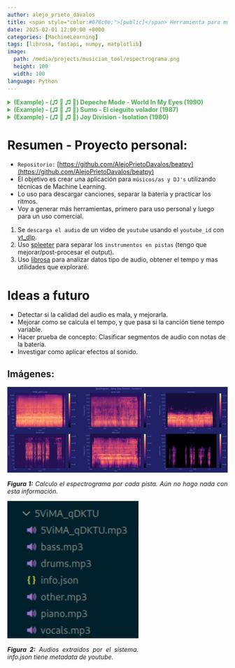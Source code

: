 ```yaml
---
author: alejo_prieto_davalos
title: <span style="color:#078c0e;">[public]</span> Herramienta para músicos/as y DJ's utilizando Machine Learning
date: 2025-02-01 12:00:00 +0000
categories: [MachineLearning]
tags: [librosa, fastapi, numpy, matplotlib]
image:
  path: /media/projects/musician_tool/espectrograma.png
  height: 100
  width: 100
language: Python
---
```



<details>
  <summary style="color: #4CAF50;"><strong>(Example) - (♫ 🎵 ♫ 🎵) Depeche Mode - World In My Eyes (1990)</strong></summary>
  <div style="margin-top: 8px; display: flex; flex-direction: column; gap: 8px;">

    <div style="display: flex; align-items: center; gap: 12px;">
      <div style="width: 180px;"><strong>Audio Original:</strong></div>
      <audio controls style="max-width: 300px;">
        <source src="/portfolio-es/assets/audio/KzqWe7uYo_A/KzqWe7uYo_A.mp3" type="audio/mpeg">
      </audio>
    </div>

    <div style="display: flex; align-items: center; gap: 12px;">
      <div style="width: 180px;"><strong>Instrumento ~> Batería:</strong></div>
      <audio controls style="max-width: 300px;">
        <source src="/portfolio-es/assets/audio/KzqWe7uYo_A/drums.mp3" type="audio/mpeg">
      </audio>
      <div style="width: 180px;"><strong>Adelantar hasta 0:17</strong></div>
    </div>

    <div style="display: flex; align-items: center; gap: 12px;">
      <div style="width: 180px;"><strong>Instrumento ~> Bajo:</strong></div>
      <audio controls style="max-width: 300px;">
        <source src="/portfolio-es/assets/audio/KzqWe7uYo_A/bass.mp3" type="audio/mpeg">
      </audio>
    </div>

    <div style="display: flex; align-items: center; gap: 12px;">
      <div style="width: 180px;"><strong>Instrumento ~> Piano:</strong></div>
      <audio controls style="max-width: 300px;">
        <source src="/portfolio-es/assets/audio/KzqWe7uYo_A/piano.mp3" type="audio/mpeg">
      </audio>
      <div style="width: 180px;"><strong>No hay</strong></div>
    </div>

    <div style="display: flex; align-items: center; gap: 12px;">
      <div style="width: 180px;"><strong>Instrumento ~> Voces:</strong></div>
      <audio controls style="max-width: 300px;">
        <source src="/portfolio-es/assets/audio/KzqWe7uYo_A/vocals.mp3" type="audio/mpeg">
      </audio>
      <div style="width: 180px;"><strong>Adelantar hasta 0:34</strong></div>
    </div>

    <div style="display: flex; align-items: center; gap: 12px;">
      <div style="width: 180px;"><strong>Instrumento ~> Other:</strong></div>
      <audio controls style="max-width: 300px;">
        <source src="/portfolio-es/assets/audio/KzqWe7uYo_A/other.mp3" type="audio/mpeg">
      </audio>
    </div>

  </div>
</details>





<details>
  <summary style="color: #4CAF50;"><strong>(Example) - (♫ 🎵 ♫ 🎵) Sumo - El cieguito volador (1987)</strong></summary>
  <div style="margin-top: 8px; display: flex; flex-direction: column; gap: 8px;">

    <div style="display: flex; align-items: center; gap: 12px;">
      <div style="width: 180px;"><strong>Audio Original:</strong></div>
      <audio controls style="max-width: 300px;">
        <source src="/portfolio-es/assets/audio/ynPjt2_Rb4I/ynPjt2_Rb4I.mp3" type="audio/mpeg">
      </audio>
    </div>

    <div style="display: flex; align-items: center; gap: 12px;">
      <div style="width: 180px;"><strong>Instrumento ~> Batería:</strong></div>
      <audio controls style="max-width: 300px;">
        <source src="/portfolio-es/assets/audio/ynPjt2_Rb4I/drums.mp3" type="audio/mpeg">
      </audio>
    </div>

    <div style="display: flex; align-items: center; gap: 12px;">
      <div style="width: 180px;"><strong>Instrumento ~> Bajo:</strong></div>
      <audio controls style="max-width: 300px;">
        <source src="/portfolio-es/assets/audio/ynPjt2_Rb4I/bass.mp3" type="audio/mpeg">
      </audio>
    </div>

    <div style="display: flex; align-items: center; gap: 12px;">
      <div style="width: 180px;"><strong>Instrumento ~> Piano:</strong></div>
      <audio controls style="max-width: 300px;">
        <source src="/portfolio-es/assets/audio/ynPjt2_Rb4I/piano.mp3" type="audio/mpeg">
      </audio>
      <div style="width: 180px;"><strong>No hay</strong></div>
    </div>

    <div style="display: flex; align-items: center; gap: 12px;">
      <div style="width: 180px;"><strong>Instrumento ~> Voces:</strong></div>
      <audio controls style="max-width: 300px;">
        <source src="/portfolio-es/assets/audio/ynPjt2_Rb4I/vocals.mp3" type="audio/mpeg">
      </audio>
      <div style="width: 180px;"><strong>Adelantar hasta 0:22</strong></div>
    </div>

    <div style="display: flex; align-items: center; gap: 12px;">
      <div style="width: 180px;"><strong>Instrumento ~> Other:</strong></div>
      <audio controls style="max-width: 300px;">
        <source src="/portfolio-es/assets/audio/ynPjt2_Rb4I/other.mp3" type="audio/mpeg">
      </audio>
    </div>

  </div>
</details>





<details>
  <summary style="color: #4CAF50;"><strong>(Example) - (♫ 🎵 ♫ 🎵) Joy Division - Isolation (1980)</strong></summary>
  <div style="margin-top: 8px; display: flex; flex-direction: column; gap: 8px;">

    <div style="display: flex; align-items: center; gap: 12px;">
      <div style="width: 180px;"><strong>Audio Original:</strong></div>
      <audio controls style="max-width: 300px;">
        <source src="/portfolio-es/assets/audio/5ViMA_qDKTU/5ViMA_qDKTU.mp3" type="audio/mpeg">
      </audio>
    </div>

    <div style="display: flex; align-items: center; gap: 12px;">
      <div style="width: 180px;"><strong>Instrumento ~> Batería:</strong></div>
      <audio controls style="max-width: 300px;">
        <source src="/portfolio-es/assets/audio/5ViMA_qDKTU/drums.mp3" type="audio/mpeg">
      </audio>
    </div>

    <div style="display: flex; align-items: center; gap: 12px;">
      <div style="width: 180px;"><strong>Instrumento ~> Bajo:</strong></div>
      <audio controls style="max-width: 300px;">
        <source src="/portfolio-es/assets/audio/5ViMA_qDKTU/bass.mp3" type="audio/mpeg">
      </audio>
      <div style="width: 180px;"><strong>Adelantar hasta 0:05</strong></div>
    </div>

    <div style="display: flex; align-items: center; gap: 12px;">
      <div style="width: 180px;"><strong>Instrumento ~> Piano:</strong></div>
      <audio controls style="max-width: 300px;">
        <source src="/portfolio-es/assets/audio/5ViMA_qDKTU/piano.mp3" type="audio/mpeg">
      </audio>
      <div style="width: 180px;"><strong>No hay</strong></div>
    </div>

    <div style="display: flex; align-items: center; gap: 12px;">
      <div style="width: 180px;"><strong>Instrumento ~> Voces:</strong></div>
      <audio controls style="max-width: 300px;">
        <source src="/portfolio-es/assets/audio/5ViMA_qDKTU/vocals.mp3" type="audio/mpeg">
      </audio>
      <div style="width: 180px;"><strong>Adelantar hasta 0:38</strong></div>
    </div>

    <div style="display: flex; align-items: center; gap: 12px;">
      <div style="width: 180px;"><strong>Instrumento ~> Other:</strong></div>
      <audio controls style="max-width: 300px;">
        <source src="/portfolio-es/assets/audio/5ViMA_qDKTU/other.mp3" type="audio/mpeg">
      </audio>
    </div>

  </div>
</details>


# Resumen - Proyecto personal:
- `Repositorio:` [https://github.com/AlejoPrietoDavalos/beatpy](https://github.com/AlejoPrietoDavalos/beatpy)
- El objetivo es crear una aplicación para `músicos/as y DJ's` utilizando técnicas de Machine Learning.
- Lo uso para descargar canciones, separar la batería y practicar los ritmos.
- Voy a generar más herramientas, primero para uso personal y luego para un uso comercial.
1. Se `descarga el audio` de un video de `youtube` usando el `youtube_id` con [yt_dlp](https://pypi.org/project/yt-dlp/).
2. Uso [spleeter](https://github.com/deezer/spleeter) para separar los `instrumentos en pistas` (tengo que mejorar/post-procesar el output).
3. Uso [librosa](https://pypi.org/project/librosa/) para analizar datos tipo de audio, obtener el tempo y mas utilidades que exploraré.


# Ideas a futuro
- Detectar si la calidad del audio es mala, y mejorarla.
- Mejorar como se calcula el tempo, y que pasa si la canción tiene tempo variable.
- Hacer prueba de concepto: Clasificar segmentos de audio con notas de la batería.
- Investigar como aplicar efectos al sonido.


## Imágenes:
<div style="text-align: justify;">
  <img src="/media/projects/musician_tool/spleeter_5ViMA_qDKTU.png" alt="Espectrograma.">
  <p style="width: 100%"><em><b>Figura 1:</b> Calculo el espectrograma por cada pista. Aún no hago nada con esta información.</em></p>
</div>

<div style="text-align: justify;">
  <img src="/media/projects/musician_tool/separation_of_sounds.png" alt="Audios extraídos." width=300px>
  <p style="width: 100%; max-width: 300px;"><em><b>Figura 2:</b> Audios extraídos por el sistema. info.json tiene metadata de youtube.</em></p>
</div>

